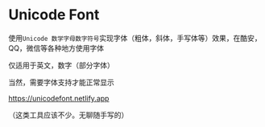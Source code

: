 # Unicode Font

使用`Unicode 数学字母数字符号`实现字体（粗体，斜体，手写体等）效果，在酷安，QQ，微信等各种地方使用字体

仅适用于英文，数字（部分字体）

当然，需要字体支持才能正常显示

https://unicodefont.netlify.app

（这类工具应该不少。无聊随手写的）

